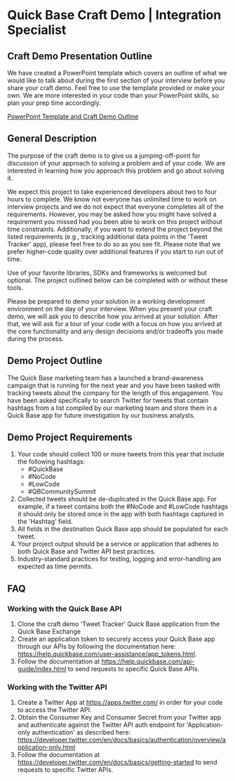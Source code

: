 # Quick Base Craft Demo | Integration Specialist

## Craft Demo Presentation Outline

We have created a PowerPoint template which covers an outline of what we would like to talk about during the first section of your interview before you share your craft demo. Feel free to use the template provided or make your own. We are more interested in your code than your PowerPoint skills, so plan your prep time accordingly.

[PowerPoint Template and Craft Demo Outline](https://github.com/QuickBase/interview-demos/blob/master/QuickBase_CraftDemo_PresentationTemplate.pptx)

## General Description

The purpose of the craft demo is to give us a jumping-off-point for discussion of your approach to solving a problem and of your code. We are interested in learning how you approach this problem and go about solving it.

We expect this project to take experienced developers about two to four hours to complete. We know not everyone has unlimited time to work on interview projects and we do not expect that everyone completes all of the requirements. However, you may be asked how you might have solved a requirement you missed had you been able to work on this project without time constraints. Additionally, if you want to extend the project beyond the listed requirements (e.g., tracking additional data points in the 'Tweet Tracker' app), please feel free to do so as you see fit. Please note that we prefer higher-code quality over additional features if you start to run out of time.

Use of your favorite libraries, SDKs and frameworks is welcomed but optional. The project outlined below can be completed with or without these tools.

Please be prepared to demo your solution in a working development environment on the day of your interview. When you present your craft demo, we will ask you to describe how you arrived at your solution. After that, we will ask for a tour of your code with a focus on how you arrived at the core functionality and any design decisions and/or tradeoffs you made during the process.

## Demo Project Outline

The Quick Base marketing team has a launched a brand-awareness campaign that is running for the next year and you have been tasked with tracking tweets about the company for the length of this engagement. You have been asked specifically to search Twitter for tweets that contain hashtags from a list compiled by our marketing team and store them in a Quick Base app for future investigation by our business analysts. 

## Demo Project Requirements

1. Your code should collect 100 or more tweets from this year that include the following hashtags:
    * #QuickBase
    * #NoCode
    * #LowCode
    * #QBCommunitySummit
2. Collected tweets should be de-duplicated in the Quick Base app. For example, if a tweet contains both the #NoCode and #LowCode hashtags it should only be stored once in the app with both hashtags captured in the 'Hashtag' field.
3. All fields in the destination Quick Base app should be populated for each tweet.
4. Your project output should be a service or application that adheres to both Quick Base and Twitter API best practices.
5. Industry-standard practices for testing, logging and error-handling are expected as time permits.

## FAQ

### **Working with the Quick Base API**

1. Clone the craft demo 'Tweet Tracker' Quick Base application from the Quick Base Exchange
2. Create an application token to securely access your Quick Base app through our APIs by following the documentation here: https://help.quickbase.com/user-assistance/app_tokens.html.
3. Follow the documentation at https://help.quickbase.com/api-guide/index.html to send requests to specific Quick Base APIs.

### **Working with the Twitter API**
1. Create a Twitter App at https://apps.twitter.com/ in order for your code to access the Twitter API.
2. Obtain the Consumer Key and Consumer Secret from your Twitter app and authenticate against the Twitter API auth endpoint for 'Application-only authentication' as described here: https://developer.twitter.com/en/docs/basics/authentication/overview/application-only.html
3. Follow the documentation at https://developer.twitter.com/en/docs/basics/getting-started to send requests to specific Twitter APIs.
